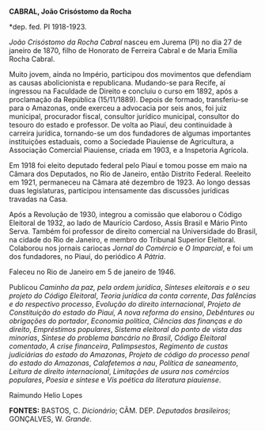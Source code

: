 **CABRAL, João Crisóstomo da Rocha**

\*dep. fed. PI 1918-1923.

*João Crisóstomo da Rocha Cabral* nasceu em Jurema (PI) no dia 27 de
janeiro de 1870, filho de Honorato de Ferreira Cabral e de Maria Emília
Rocha Cabral.

Muito jovem, ainda no Império, participou dos movimentos que defendiam
as causas abolicionista e republicana. Mudando-se para Recife, aí
ingressou na Faculdade de Direito e concluiu o curso em 1892, após a
proclamação da República (15/11/1889). Depois de formado, transferiu-se
para o Amazonas, onde exerceu a advocacia por seis anos, foi juiz
municipal, procurador fiscal, consultor jurídico municipal, consultor do
tesouro do estado e professor. De volta ao Piauí, deu continuidade à
carreira jurídica, tornando-se um dos fundadores de algumas importantes
instituições estaduais, como a Sociedade Piauiense de Agricultura, a
Associação Comercial Piauiense, criada em 1903, e a Inspetoria Agrícola.

Em 1918 foi eleito deputado federal pelo Piauí e tomou posse em maio na
Câmara dos Deputados, no Rio de Janeiro, então Distrito Federal.
Reeleito em 1921, permaneceu na Câmara até dezembro de 1923. Ao longo
dessas duas legislaturas, participou intensamente das discussões
jurídicas travadas na Casa.

Após a Revolução de 1930, integrou a comissão que elaborou o Código
Eleitoral de 1932, ao lado de Maurício Cardoso, Assis Brasil e Mário
Pinto Serva. Também foi professor de direito comercial na Universidade
do Brasil, na cidade do Rio de Janeiro, e membro do Tribunal Superior
Eleitoral. Colaborou nos jornais cariocas *Jornal do Comércio* e *O
Imparcial*, e foi um dos fundadores, no Piauí, do periódico *A Pátria*.

Faleceu no Rio de Janeiro em 5 de janeiro de 1946.

Publicou *Caminho da paz, pela ordem jurídica*, *Sínteses eleitorais e o
seu projeto do Código Eleitoral*, *Teoria jurídica da conta corrente*,
*Das falências e do respectivo processo*, *Evolução do direito
internacional*, *Projeto de Constituição do estado do Piauí, A nova
reforma do ensino*, *Debêntures ou obrigações do portador*, *Economia
política*, *Ciências das finanças e do direito*, *Empréstimos
populares*, *Sistema eleitoral do ponto de vista das minorias*, *Síntese
do problema bancário no Brasil*, *Código Eleitoral comentado*, *A crise
financeira*, *Palimpsestos*, *Regimento de custas judiciárias do estado
do Amazonas*, *Projeto de código do processo penal do estado do
Amazonas*, *Calafetemos a nau*, *Política de saneamento*, *Leitura de
direito internacional*, *Limitações de usura nos comércios populares*,
*Poesia e síntese* e *Vis poética da literatura piauiense*.

Raimundo Helio Lopes

**FONTES:** BASTOS, C. *Dicionário*; CÂM. DEP. *Deputados brasileiros*;
GONÇALVES, W. *Grande*.
